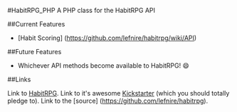 #HabitRPG_PHP
A PHP class for the HabitRPG API

##Current Features

- [Habit Scoring] (https://github.com/lefnire/habitrpg/wiki/API)

##Future Features

- Whichever API methods become available to HabitRPG! :smile:

##Links

Link to [HabitRPG](https://habitrpg.com).  Link to it's awesome [Kickstarter](https://www.kickstarter.com/projects/lefnire/habitrpg-mobile) (which you should totally pledge to).  Link to the [source] (https://github.com/lefnire/habitrpg).
